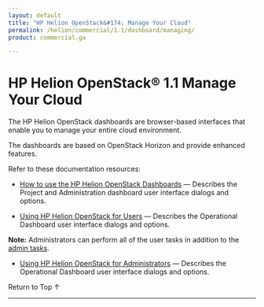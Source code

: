 ```yaml
---
layout: default
title: "HP Helion OpenStack&#174; Manage Your Cloud"
permalink: /helion/commercial/1.1/dashboard/managing/
product: commercial.ga

---
```

<!--PUBLISHED-->

<script>

function PageRefresh {
onLoad="window.refresh"
}

PageRefresh();

</script>

<!--
<p style="font-size: small;"> <a href="/helion/commercial/1.1/ga1/install/">&#9664; PREV</a> | <a href="/helion/commercial/1.1/ga1/install-overview/">&#9650; UP</a> | <a href="/helion/commercial/1.1/ga1/">NEXT &#9654;</a> </p>
-->

# HP Helion OpenStack&#174; 1.1 Manage Your Cloud</h1>

The HP Helion OpenStack dashboards are browser-based interfaces that enable you to manage your entire cloud environment. </p>

The dashboards are based on OpenStack Horizon and provide enhanced features.</p>

Refer to these documentation resources:</p>

<!-- Will we have this in Community
* [HP Helion OpenStack Community Troubleshooting](/helion/community/manage/troubleshooting/) &#8212; Provides tips to help you troubleshoot issues you may encounter with HP Helion OpenStack Community. -->

* <a href="/helion/commercial/1.1/dashboard/how-works/">How to use the HP Helion OpenStack Dashboards</a> &#8212; Describes the Project and Administration dashboard user interface dialogs and options. </p>
* <a href="/helion/commercial/1.1/dashboard/users/">Using HP Helion OpenStack for Users</a> &#8212; Describes the Operational Dashboard user interface dialogs and options.</p>

**Note:** Administrators can perform all of the user tasks in addition to the <a href="/helion/commercial/1.1/dashboard/admin/">admin tasks</a>.</p>

* <a href="/helion/commercial/1.1/dashboard/admin/">Using HP Helion OpenStack for Administrators</a> &#8212; Describes the Operational Dashboard user interface dialogs and options.</p>

<!--
* [HP Helion OpenStack: Building Images](/helion/commercial/1.1/manage/image-builder/) &#8212; Shows you how to use Disk Image Builder to create images for the HP Helion OpenStack.

* [HP Helion OpenStack: Backup and Restore](/helion/commercial/1.1/manage/backup-process/) &#8212; Explains how to backup and restore the components of the HP Helion OpenStack Management Host. -->

<a href="#top" style="padding:14px 0px 14px 0px; text-decoration: none;"> Return to Top &#8593; </a>


----
